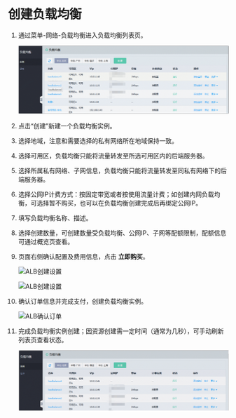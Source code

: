 # 创建负载均衡

1. 通过菜单-网络-负载均衡进入负载均衡列表页。

 	![ALB列表页](https://github.com/jdcloudcom/cn/blob/master/image/Networking/ALB/ALB-015.png)

1. 点击“创建”新建一个负载均衡实例。

1. 选择地域，注意和需要选择的私有网络所在地域保持一致。

1. 选择可用区，负载均衡只能将流量转发至所选可用区内的后端服务器。

1. 选择所属私有网络、子网信息，负载均衡只能将流量转发至同私有网络下的后端服务器。

1. 选择公网IP计费方式：按固定带宽或者按使用流量计费；如创建内网负载均衡，可选择暂不购买，也可以在负载均衡创建完成后再绑定公网IP。

1. 填写负载均衡名称、描述。

1. 选择创建数量，可创建数量受负载均衡、公网IP、子网等配额限制，配额信息可通过概览页查看。

1. 页面右侧确认配置及费用信息，点击 **立即购买**。

	![ALB创建设置](https://github.com/jdcloudcom/cn/blob/master/image/Networking/ALB/ALB-016.png)

 	![ALB创建设置](https://github.com/jdcloudcom/cn/blob/master/image/Networking/ALB/ALB-017.png)

1. 确认订单信息并完成支付，创建负载均衡实例。

 	![ALB确认订单](https://github.com/jdcloudcom/cn/blob/master/image/Networking/ALB/ALB-018.png)

1. 完成负载均衡实例创建；因资源创建需一定时间（通常为几秒），可手动刷新列表页查看状态。

 	![ALB创建完成](https://github.com/jdcloudcom/cn/blob/master/image/Networking/ALB/ALB-019.png)
